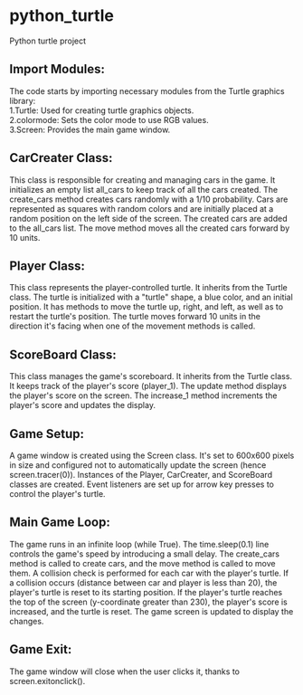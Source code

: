 # python_turtle
Python turtle project


## Import Modules:

The code starts by importing necessary modules from the Turtle graphics library:  
1.Turtle: Used for creating turtle graphics objects.  
2.colormode: Sets the color mode to use RGB values.  
3.Screen: Provides the main game window.

## CarCreater Class:

This class is responsible for creating and managing cars in the game.
It initializes an empty list all_cars to keep track of all the cars created.
The create_cars method creates cars randomly with a 1/10 probability.
Cars are represented as squares with random colors and are initially placed at a random position on the left side of the screen.
The created cars are added to the all_cars list.
The move method moves all the created cars forward by 10 units.

## Player Class:

This class represents the player-controlled turtle.
It inherits from the Turtle class.
The turtle is initialized with a "turtle" shape, a blue color, and an initial position.
It has methods to move the turtle up, right, and left, as well as to restart the turtle's position.
The turtle moves forward 10 units in the direction it's facing when one of the movement methods is called.

## ScoreBoard Class:

This class manages the game's scoreboard.
It inherits from the Turtle class.
It keeps track of the player's score (player_1).
The update method displays the player's score on the screen.
The increase_1 method increments the player's score and updates the display.

## Game Setup:

A game window is created using the Screen class. It's set to 600x600 pixels in size and configured not to automatically update the screen (hence screen.tracer(0)).
Instances of the Player, CarCreater, and ScoreBoard classes are created.
Event listeners are set up for arrow key presses to control the player's turtle.

## Main Game Loop:

The game runs in an infinite loop (while True).
The time.sleep(0.1) line controls the game's speed by introducing a small delay.
The create_cars method is called to create cars, and the move method is called to move them.
A collision check is performed for each car with the player's turtle. If a collision occurs (distance between car and player is less than 20), the player's turtle is reset to its starting position.
If the player's turtle reaches the top of the screen (y-coordinate greater than 230), the player's score is increased, and the turtle is reset.
The game screen is updated to display the changes.

## Game Exit:

The game window will close when the user clicks it, thanks to screen.exitonclick().

